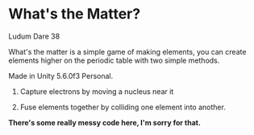 # What's the Matter?
Ludum Dare 38

What's the matter is a simple game of making elements, you can create elements higher on the periodic table with two simple methods.

Made in Unity 5.6.0f3 Personal.

1. Capture electrons by moving a nucleus near it

2. Fuse elements together by colliding one element into another.

**There's some really messy code here, I'm sorry for that.**
